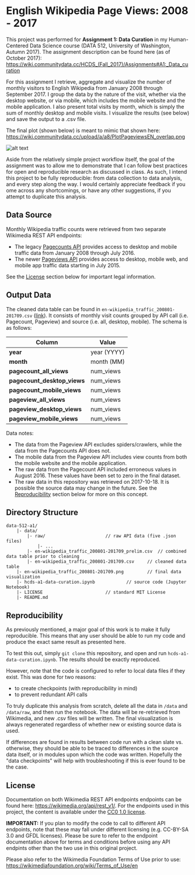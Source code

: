 # English Wikipedia Page Views: 2008 - 2017

This project was performed for **Assignment 1: Data Curation** in my Human-Centered Data Science course (DATA 512, University of Washington, Autumn 2017). The assignment description can be found here (as of October 2017): https://wiki.communitydata.cc/HCDS_(Fall_2017)/Assignments#A1:_Data_curation

For this assignment I retrieve, aggregate and visualize the number of monthly visitors to English Wikipedia from January 2008 through September 2017. I group the data by the nature of the visit, whether via the desktop website, or via mobile, which includes the mobile website and the mobile application. I also present total visits by month, which is simply the sum of monthly desktop and mobile visits. I visualize the results (see below) and save the output to a .csv file.

The final plot (shown below) is meant to mimic that shown here:
https://wiki.communitydata.cc/upload/a/a8/PlotPageviewsEN_overlap.png

![alt text](https://github.com/rexthompson/data-512-a1/en-wikipedia_traffic_200801-201709.png "Final Visualization")

Aside from the relatively simple project workflow itself, the goal of the assignment was to allow me to demonstrate that I can follow best practices for open and reproducible research as discussed in class. As such, I intend this project to be fully reproducible: from data collection to data analysis, and every step along the way. I would certainly appreciate feedback if you ome across any shortcomings, or have any other suggestions, if you attempt to duplicate this analysis.

## Data Source

Monthly Wikipedia traffic counts were retrieved from two separate Wikimedia REST API endpoints:

* The legacy [Pagecounts API](https://wikitech.wikimedia.org/wiki/Analytics/AQS/Legacy_Pagecounts) provides access to desktop and mobile traffic data from January 2008 through July 2016.
* The newer [Pageviews API](https://wikitech.wikimedia.org/wiki/Analytics/AQS/Pageviews) provides access to desktop, mobile web, and mobile app traffic data starting in July 2015.

See the [License](#license) section below for important legal information.

## Output Data

The cleaned data table can be found in `en-wikipedia_traffic_200801-201709.csv` ([link](data/en-wikipedia_traffic_200801-201709.csv)). It consists of monthly visit counts grouped by API call (i.e. Pagecount, Pageview) and source (i.e. all, desktop, mobile). The schema is as follows:

| Column        				| Value 		|
|-------------------------------|---------------|
| **year** 						| year (YYYY)	|
| **month**						| month (MM)	|
| **pagecount_all_views**		| num_views 	|
| **pagecount_desktop_views**	| num_views		|
| **pagecount_mobile_views**	| num_views 	|
| **pageview_all_views**		| num_views 	|
| **pageview_desktop_views**	| num_views 	|
| **pageview_mobile_views**		| num_views		|


Data notes:

* The data from the Pageview API excludes spiders/crawlers, while the data from the Pagecounts API does not.
* The mobile data from the Pageview API includes view counts from both the mobile website and the mobile application.
* The raw data from the Pagecount API included erroneous values in August 2016. These values have been set to zero in the final dataset.
* The raw data in this repository was retrieved on 2017-10-18. It is possible the source data may change in the future. See the [Reproducibility](#reproducibility) section below for more on this concept.

## Directory Structure

```
data-512-a1/
    |- data/
        |- raw/ 					  // raw API data (five .json files)
            |- ...					  
        |- en-wikipedia_traffic_200801-201709_prelim.csv  // combined data table prior to cleaning 
        |- en-wikipedia_traffic_200801-201709.csv 	  // cleaned data table
    |- en-wikipedia_traffic_200801-201709.png 		  // final data visualization
    |- hcds-a1-data-curation.ipynb 			  // source code (Jupyter Notebook) 
    |- LICENSE 						  // standard MIT License
    |- README.md
 ```

## Reproducibility

As previously mentioned, a major goal of this work is to make it fully reproducible. This means that any user should be able to run my code and produce the exact same result as presented here.

To test this out, simply `git clone` this repository, and open and run `hcds-a1-data-curation.ipynb`. The results should be exactly reproduced.

However, note that the code is configured to refer to local data files if they exist. This was done for two reasons:

* to create checkpoints (with reproducibility in mind)
* to prevent redundant API calls

To truly duplicate this analysis from scratch, delete all the data in `/data` and `/data/raw`, and then run the notebook. The data will be re-retrieved from Wikimedia, and new .csv files will be written. The final visualization is always regenerated regardless of whether new or existing source data is used.

If differences are found in results between code run with a clean slate vs. otherwise, they should be able to be traced to differences in the source data itself, or in modules upon which the code was written. Hopefully the "data checkpoints" will help with troubleshooting if this is ever found to be the case.

## License

Documentation on both Wikimedia REST API endpoints endpoints can be found here:
https://wikimedia.org/api/rest_v1/. For the endpoints used in this project, the content is available under the [CC0 1.0 license](https://creativecommons.org/publicdomain/zero/1.0/).

**IMPORTANT:** If you plan to modify the code to call to different API endpoints, note that these may fall under different licensing (e.g. CC-BY-SA 3.0 and GFDL licenses). Please be sure to refer to the endpoint documentation above for terms and conditions before using any API endpints other than the two use in this original project.

Please also refer to the Wikimedia Foundation Terms of Use prior to use:
https://wikimediafoundation.org/wiki/Terms_of_Use/en
